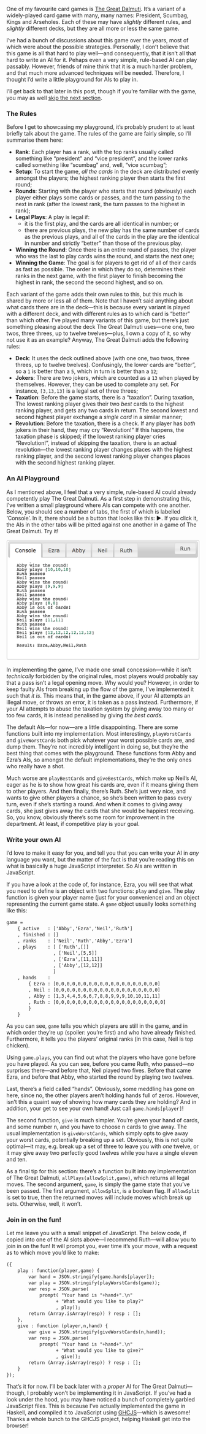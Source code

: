 <p>One of my favourite card games is <a href="https://boardgamegeek.com/boardgame/929/great-dalmuti">The Great Dalmuti</a>. It’s a variant of a widely-played card game with many, many names: President, Scumbag, Kings and Arseholes. Each of these may have <em>slightly</em> different rules, and <em>slightly</em> different decks, but they are all more or less the same game.</p>
<p>I’ve had a bunch of discussions about this game over the years, most of which were about the possible strategies. Personally, I don’t believe that this game is all that hard to play well—and consequently, that it isn’t all that hard to write an AI for it. Pehaps even a very simple, rule-based AI can play passably. However, friends of mine think that it is a much harder problem, and that much more advanced techniques will be needed. Therefore, I thought I’d write a little playground for AIs to play in.</p>
<!--more-->
<p>I’ll get back to that later in this post, though if you’re familiar with the game, you may as well <a href="#an-ai-playground">skip the next section</a>.</p>
<h3 id="the-rules">The Rules</h3>
<p>Before I get to showcasing my playground, it’s probably prudent to at least briefly talk about the game. The rules of the game are fairly simple, so I’ll summarise them here:</p>
<ul>
<li><strong>Rank</strong>: Each player has a rank, with the top ranks usually called something like “president” and “vice president”, and the lower ranks called something like “scumbag” and, well, “vice scumbag”;</li>
<li><strong>Setup</strong>: To start the game, <em>all the cards</em> in the deck are distributed evenly amongst the players; the highest ranking player then starts the first round;</li>
<li><strong>Rounds</strong>: Starting with the player who starts that round (obviously) each player either plays some cards or passes, and the turn passing to the next in rank (after the lowest rank, the turn passes to the highest in rank);</li>
<li><strong>Legal Plays</strong>: A play is legal if:
<ul>
<li>it is the first play, and the cards are all identical in number; or</li>
<li>there are previous plays, the new play has the same number of cards as the previous plays, and all of the cards in the play are the identical in number and strictly “better” than those of the previous play.</li>
</ul></li>
<li><strong>Winning the Round</strong>: Once there is an entire round of passes, the player who was the last to play cards wins the round, and starts the next one;</li>
<li><strong>Winning the Game</strong>: The goal is for players to get rid of all of their cards as fast as possible. The order in which they do so, determines their ranks in the next game, with the first player to finish becoming the highest in rank, the second the second highest, and so on.</li>
</ul>
<p>Each variant of the game adds their own rules to this, but this much is shared by more or less all of them. Note that I haven’t said anything about what cards there are in the deck—this is because every variant is played with a different deck, and with different rules as to which card is “better” than which other. I’ve played many variants of this game, but there’s just something pleasing about the deck The Great Dalmuti uses—one one, two twos, three threes, up to twelve twelves—plus, I own a copy of it, so why not use it as an example? Anyway, The Great Dalmuti adds the following rules:</p>
<ul>
<li><strong>Deck</strong>: It uses the deck outlined above (with one one, two twos, three threes, up to twelve twelves). Confusingly, the lower cards are “better”, so a <code>1</code> is better than a <code>5</code>, which in turn is better than a <code>12</code>;</li>
<li><strong>Jokers</strong>: There are two jokers, which are counted as a <code>13</code> when played by themselves. However, they can be used to complete any set. For instance, <code>[3,13,13]</code> is a legal set of three threes;</li>
<li><strong>Taxation</strong>: Before the game starts, there is a “taxation”. During taxation, The lowest ranking player gives their two <em>best</em> cards to the highest ranking player, and gets any two cards in return. The second lowest and second highest player exchange a <em>single card</em> in a similar manner;</li>
<li><strong>Revolution</strong>: Before the taxation, there is a check. If any player has <em>both</em> jokers in their hand, they may cry “Revolution!” If this happens, the taxation phase is skipped; if the lowest ranking player cries “Revolution!”, instead of skipping the taxation, there is an actual revolution—the lowest ranking player changes places with the highest ranking player, and the second lowest ranking player changes places with the second highest ranking player.</li>
</ul>
<h3 id="an-ai-playground">An AI Playground</h3>
<p>As I mentioned above, I feel that a very simple, rule-based AI could already competently play The Great Dalmuti. As a first step in demonstrating this, I’ve written a small playground where AIs can compete with one another. Below, you should see a number of tabs, the first of which is labelled ‘Console’. In it, there should be a button that looks like this: <span class="runmain">▶</span>. If you click it, the AIs in the other tabs will be pitted against one another in a game of The Great Dalmuti. Try it!</p>
<p><img src="/assets/images/dalmuti-example.png" alt="Screenshot of UI of embedded The Great Dalmuti after an example run." /><br />
</p>
<p>In implementing the game, I’ve made one small concession—while it isn’t <em>technically</em> forbidden by the original rules, most players would probably say that a pass isn’t a legal opening move. Why would you? However, in order to keep faulty AIs from breaking up the flow of the game, I’ve implemented it such that <em>it is</em>. This means that, in the game above, if your AI attempts an illegal move, or throws an error, it is taken as a pass instead. Furthermore, if your AI attempts to abuse the taxation system by giving away too many or too few cards, it is instead penalised by giving <em>the best cards.</em></p>
<p>The default AIs—for now—are a little disappointing. There are some functions built into my implementation. Most interestingy, <code>playWorstCards</code> and <code>giveWorstCards</code> both pick whatever your worst possible cards are, and dump them. They’re not incredibly intelligent in doing so, but they’re the best thing that comes with the playground. These functions form Abby and Ezra’s AIs, so amongst the default implementations, they’re the only ones who really have a shot.</p>
<p>Much worse are <code>playBestCards</code> and <code>giveBestCards</code>, which make up Neil’s AI, eager as he is to show how great his cards are, even if it means giving them to other players. And then finally, there’s Ruth. She’s just very nice, and wants to give other players a chance, so she’s been written to pass every turn, even if she’s starting a round. And when it comes to giving away cards, she just gives away the cards that she would be happiest receiving. So, you know, obviously there’s some room for improvement in the department. At least, if competitive play is your goal.</p>
<h3 id="write-your-own-ai">Write your own AI</h3>
<p>I’d love to make it easy for you, and tell you that you can write your AI in <em>any</em> language you want, but the matter of the fact is that you’re reading this on what is basically a huge JavaScript interpreter. So AIs are written in JavaScript.</p>
<p>If you have a look at the code of, for instance, Ezra, you will see that what you need to define is an object with two functions: <code>play</code> and <code>give</code>. The play function is given your player name (just for your convenience) and an object representing the current game state. A <code>game</code> object usually looks something like this:</p>
<div class="sourceCode" id="cb1"><pre class="sourceCode javascript"><code class="sourceCode javascript"><span id="cb1-1"><a href="#cb1-1" aria-hidden="true" tabindex="-1"></a>game <span class="op">=</span></span>
<span id="cb1-2"><a href="#cb1-2" aria-hidden="true" tabindex="-1"></a>    { <span class="dt">active</span>   <span class="op">:</span> [<span class="st">&#39;Abby&#39;</span><span class="op">,</span><span class="st">&#39;Ezra&#39;</span><span class="op">,</span><span class="st">&#39;Neil&#39;</span><span class="op">,</span><span class="st">&#39;Ruth&#39;</span>]</span>
<span id="cb1-3"><a href="#cb1-3" aria-hidden="true" tabindex="-1"></a>    <span class="op">,</span> <span class="dt">finished</span> <span class="op">:</span> []</span>
<span id="cb1-4"><a href="#cb1-4" aria-hidden="true" tabindex="-1"></a>    <span class="op">,</span> <span class="dt">ranks</span>    <span class="op">:</span> [<span class="st">&#39;Neil&#39;</span><span class="op">,</span><span class="st">&#39;Ruth&#39;</span><span class="op">,</span><span class="st">&#39;Abby&#39;</span><span class="op">,</span><span class="st">&#39;Ezra&#39;</span>]</span>
<span id="cb1-5"><a href="#cb1-5" aria-hidden="true" tabindex="-1"></a>    <span class="op">,</span> <span class="dt">plays</span>    <span class="op">:</span> [ [<span class="st">&#39;Ruth&#39;</span><span class="op">,</span>[]]</span>
<span id="cb1-6"><a href="#cb1-6" aria-hidden="true" tabindex="-1"></a>                 <span class="op">,</span> [<span class="st">&#39;Neil&#39;</span><span class="op">,</span>[<span class="dv">5</span><span class="op">,</span><span class="dv">5</span>]]</span>
<span id="cb1-7"><a href="#cb1-7" aria-hidden="true" tabindex="-1"></a>                 <span class="op">,</span> [<span class="st">&#39;Ezra&#39;</span><span class="op">,</span>[<span class="dv">11</span><span class="op">,</span><span class="dv">11</span>]]</span>
<span id="cb1-8"><a href="#cb1-8" aria-hidden="true" tabindex="-1"></a>                 <span class="op">,</span> [<span class="st">&#39;Abby&#39;</span><span class="op">,</span>[<span class="dv">12</span><span class="op">,</span><span class="dv">12</span>]]</span>
<span id="cb1-9"><a href="#cb1-9" aria-hidden="true" tabindex="-1"></a>                 ]</span>
<span id="cb1-10"><a href="#cb1-10" aria-hidden="true" tabindex="-1"></a>    <span class="op">,</span> <span class="dt">hands</span>    <span class="op">:</span></span>
<span id="cb1-11"><a href="#cb1-11" aria-hidden="true" tabindex="-1"></a>        { <span class="dt">Ezra</span> <span class="op">:</span> [<span class="dv">0</span><span class="op">,</span><span class="dv">0</span><span class="op">,</span><span class="dv">0</span><span class="op">,</span><span class="dv">0</span><span class="op">,</span><span class="dv">0</span><span class="op">,</span><span class="dv">0</span><span class="op">,</span><span class="dv">0</span><span class="op">,</span><span class="dv">0</span><span class="op">,</span><span class="dv">0</span><span class="op">,</span><span class="dv">0</span><span class="op">,</span><span class="dv">0</span><span class="op">,</span><span class="dv">0</span><span class="op">,</span><span class="dv">0</span><span class="op">,</span><span class="dv">0</span><span class="op">,</span><span class="dv">0</span><span class="op">,</span><span class="dv">0</span><span class="op">,</span><span class="dv">0</span><span class="op">,</span><span class="dv">0</span><span class="op">,</span><span class="dv">0</span>]</span>
<span id="cb1-12"><a href="#cb1-12" aria-hidden="true" tabindex="-1"></a>        <span class="op">,</span> <span class="dt">Neil</span> <span class="op">:</span> [<span class="dv">0</span><span class="op">,</span><span class="dv">0</span><span class="op">,</span><span class="dv">0</span><span class="op">,</span><span class="dv">0</span><span class="op">,</span><span class="dv">0</span><span class="op">,</span><span class="dv">0</span><span class="op">,</span><span class="dv">0</span><span class="op">,</span><span class="dv">0</span><span class="op">,</span><span class="dv">0</span><span class="op">,</span><span class="dv">0</span><span class="op">,</span><span class="dv">0</span><span class="op">,</span><span class="dv">0</span><span class="op">,</span><span class="dv">0</span><span class="op">,</span><span class="dv">0</span><span class="op">,</span><span class="dv">0</span><span class="op">,</span><span class="dv">0</span><span class="op">,</span><span class="dv">0</span><span class="op">,</span><span class="dv">0</span><span class="op">,</span><span class="dv">0</span>]</span>
<span id="cb1-13"><a href="#cb1-13" aria-hidden="true" tabindex="-1"></a>        <span class="op">,</span> <span class="dt">Abby</span> <span class="op">:</span> [<span class="dv">1</span><span class="op">,</span><span class="dv">3</span><span class="op">,</span><span class="dv">4</span><span class="op">,</span><span class="dv">4</span><span class="op">,</span><span class="dv">5</span><span class="op">,</span><span class="dv">6</span><span class="op">,</span><span class="dv">6</span><span class="op">,</span><span class="dv">7</span><span class="op">,</span><span class="dv">8</span><span class="op">,</span><span class="dv">8</span><span class="op">,</span><span class="dv">9</span><span class="op">,</span><span class="dv">9</span><span class="op">,</span><span class="dv">9</span><span class="op">,</span><span class="dv">10</span><span class="op">,</span><span class="dv">10</span><span class="op">,</span><span class="dv">11</span><span class="op">,</span><span class="dv">11</span>]</span>
<span id="cb1-14"><a href="#cb1-14" aria-hidden="true" tabindex="-1"></a>        <span class="op">,</span> <span class="dt">Ruth</span> <span class="op">:</span> [<span class="dv">0</span><span class="op">,</span><span class="dv">0</span><span class="op">,</span><span class="dv">0</span><span class="op">,</span><span class="dv">0</span><span class="op">,</span><span class="dv">0</span><span class="op">,</span><span class="dv">0</span><span class="op">,</span><span class="dv">0</span><span class="op">,</span><span class="dv">0</span><span class="op">,</span><span class="dv">0</span><span class="op">,</span><span class="dv">0</span><span class="op">,</span><span class="dv">0</span><span class="op">,</span><span class="dv">0</span><span class="op">,</span><span class="dv">0</span><span class="op">,</span><span class="dv">0</span><span class="op">,</span><span class="dv">0</span><span class="op">,</span><span class="dv">0</span><span class="op">,</span><span class="dv">0</span><span class="op">,</span><span class="dv">0</span><span class="op">,</span><span class="dv">0</span><span class="op">,</span><span class="dv">0</span>]</span>
<span id="cb1-15"><a href="#cb1-15" aria-hidden="true" tabindex="-1"></a>        }</span>
<span id="cb1-16"><a href="#cb1-16" aria-hidden="true" tabindex="-1"></a>    }</span></code></pre></div>
<p>As you can see, <code>game</code> tells you which players are still in the game, and in which order they’re up (spoiler: you’re first) and who have already finished. Furthermore, it tells you the players’ original ranks (in this case, Neil is top chicken).</p>
<p>Using <code>game.plays</code>, you can find out what the players who have gone before you have played. As you can see, before you came Ruth, who passed—no surprises there—and before that, Neil played two fives. Before that came Ezra, and before that Abby, who started the round by playing two twelves.</p>
<p>Last, there’s a field called “hands”. Obviously, some meddling has gone on here, since no, the other players aren’t holding hands full of zeros. However, isn’t this a quaint way of showing how many cards they are holding? And in addition, your get to see your own hand! Just call <code>game.hands[player]</code>!</p>
<p>The second function, <code>give</code> is much simpler. You’re given your hand of cards, and some number n, and you have to choose n cards to give away. The usual implementation is <code>giveWorstCards</code>, which simply opts to give away your worst cards, potentially breaking up a set. Obviously, this is not quite optimal—it may, e.g. break up a set of three to leave you with <em>one</em> twelve, or it may give away two perfectly good twelves while you have a single eleven and ten.</p>
<p>As a final tip for this section: there’s a function built into my implementation of The Great Dalmuti, <code>allPlays(allowSplit,game)</code>, which returns all legal moves. The second argument, <code>game</code>, is simply the game state that you’ve been passed. The first argument, <code>allowSplit</code>, is a boolean flag. If <code>allowSplit</code> is set to true, then the returned moves will include moves which break up sets. Otherwise, well, it won’t.</p>
<h3 id="join-in-on-the-fun">Join in on the fun!</h3>
<p>Let me leave you with a small snippet of JavaScript. The below code, if copied into one of the AI slots above—I recommend Ruth—will allow you to join in on the fun! It will prompt you, ever time it’s your move, with a request as to which move you’d like to make:</p>
<div class="sourceCode" id="cb2"><pre class="sourceCode javascript"><code class="sourceCode javascript"><span id="cb2-1"><a href="#cb2-1" aria-hidden="true" tabindex="-1"></a>({</span>
<span id="cb2-2"><a href="#cb2-2" aria-hidden="true" tabindex="-1"></a>    <span class="dt">play</span> <span class="op">:</span> <span class="kw">function</span>(player<span class="op">,</span>game) {</span>
<span id="cb2-3"><a href="#cb2-3" aria-hidden="true" tabindex="-1"></a>        <span class="kw">var</span> hand <span class="op">=</span> <span class="bu">JSON</span><span class="op">.</span><span class="fu">stringify</span>(game<span class="op">.</span><span class="at">hands</span>[player])<span class="op">;</span></span>
<span id="cb2-4"><a href="#cb2-4" aria-hidden="true" tabindex="-1"></a>        <span class="kw">var</span> play <span class="op">=</span> <span class="bu">JSON</span><span class="op">.</span><span class="fu">stringify</span>(<span class="fu">playWorstCards</span>(game))<span class="op">;</span></span>
<span id="cb2-5"><a href="#cb2-5" aria-hidden="true" tabindex="-1"></a>        <span class="kw">var</span> resp <span class="op">=</span> <span class="bu">JSON</span><span class="op">.</span><span class="fu">parse</span>(</span>
<span id="cb2-6"><a href="#cb2-6" aria-hidden="true" tabindex="-1"></a>            <span class="fu">prompt</span>( <span class="st">&quot;Your hand is &quot;</span><span class="op">+</span>hand<span class="op">+</span><span class="st">&quot;.</span><span class="sc">\n</span><span class="st">&quot;</span></span>
<span id="cb2-7"><a href="#cb2-7" aria-hidden="true" tabindex="-1"></a>                  <span class="op">+</span> <span class="st">&quot;What would you like to play?&quot;</span></span>
<span id="cb2-8"><a href="#cb2-8" aria-hidden="true" tabindex="-1"></a>                  <span class="op">,</span> play))<span class="op">;</span></span>
<span id="cb2-9"><a href="#cb2-9" aria-hidden="true" tabindex="-1"></a>        <span class="cf">return</span> (<span class="bu">Array</span><span class="op">.</span><span class="fu">isArray</span>(resp)) <span class="op">?</span> resp <span class="op">:</span> []<span class="op">;</span></span>
<span id="cb2-10"><a href="#cb2-10" aria-hidden="true" tabindex="-1"></a>    }<span class="op">,</span></span>
<span id="cb2-11"><a href="#cb2-11" aria-hidden="true" tabindex="-1"></a>    <span class="dt">give</span> <span class="op">:</span> <span class="kw">function</span> (player<span class="op">,</span>n<span class="op">,</span>hand) {</span>
<span id="cb2-12"><a href="#cb2-12" aria-hidden="true" tabindex="-1"></a>        <span class="kw">var</span> give <span class="op">=</span> <span class="bu">JSON</span><span class="op">.</span><span class="fu">stringify</span>(<span class="fu">giveWorstCards</span>(n<span class="op">,</span>hand))<span class="op">;</span></span>
<span id="cb2-13"><a href="#cb2-13" aria-hidden="true" tabindex="-1"></a>        <span class="kw">var</span> resp <span class="op">=</span> <span class="bu">JSON</span><span class="op">.</span><span class="fu">parse</span>(</span>
<span id="cb2-14"><a href="#cb2-14" aria-hidden="true" tabindex="-1"></a>            <span class="fu">prompt</span>( <span class="st">&quot;Your hand is &quot;</span><span class="op">+</span>hand<span class="op">+</span><span class="st">&quot;.</span><span class="sc">\n</span><span class="st">&quot;</span></span>
<span id="cb2-15"><a href="#cb2-15" aria-hidden="true" tabindex="-1"></a>                  <span class="op">+</span> <span class="st">&quot;What would you like to give?&quot;</span></span>
<span id="cb2-16"><a href="#cb2-16" aria-hidden="true" tabindex="-1"></a>                  <span class="op">,</span> give))<span class="op">;</span></span>
<span id="cb2-17"><a href="#cb2-17" aria-hidden="true" tabindex="-1"></a>        <span class="cf">return</span> (<span class="bu">Array</span><span class="op">.</span><span class="fu">isArray</span>(resp)) <span class="op">?</span> resp <span class="op">:</span> []<span class="op">;</span></span>
<span id="cb2-18"><a href="#cb2-18" aria-hidden="true" tabindex="-1"></a>    }</span>
<span id="cb2-19"><a href="#cb2-19" aria-hidden="true" tabindex="-1"></a>})<span class="op">;</span></span></code></pre></div>
<p>That’s it for now. I’ll be back later with a <em>proper</em> AI for The Great Dalmuti—though, I probably won’t be implementing it in JavaScript. If you’ve had a look under the hood, you may have noticed a bunch of completely garbled JavaScript files. This is because I’ve actually implemented the game in Haskell, and compiled it to JavaScript using <a href="https://github.com/ghcjs/ghcjs">GHCJS</a>—which is awesome! Thanks a whole bunch to the GHCJS project, helping Haskell get into the browser!</p>